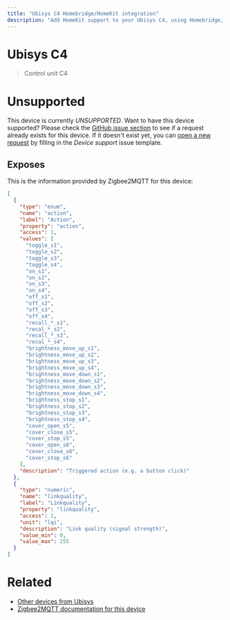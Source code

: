 ```yaml
---
title: "Ubisys C4 Homebridge/HomeKit integration"
description: "Add HomeKit support to your Ubisys C4, using Homebridge, Zigbee2MQTT and homebridge-z2m."
---
```

<!---
This file has been GENERATED using src/docgen/docgen.ts
DO NOT EDIT THIS FILE MANUALLY!
-->
# Ubisys C4
> Control unit C4


# Unsupported

This device is currently *UNSUPPORTED*.
Want to have this device supported? Please check the [GitHub issue section](https://github.com/itavero/homebridge-z2m/issues?q=C4) to see if a request already exists for this device.
If it doesn't exist yet, you can [open a new request](https://github.com/itavero/homebridge-z2m/issues/new?assignees=&labels=enhancement&template=device_support.yml&title=%5BDevice%5D+Ubisys%20C4&model=Ubisys%20C4&exposes=%5B%0A%20%20%7B%0A%20%20%20%20%22type%22%3A%20%22enum%22%2C%0A%20%20%20%20%22name%22%3A%20%22action%22%2C%0A%20%20%20%20%22label%22%3A%20%22Action%22%2C%0A%20%20%20%20%22property%22%3A%20%22action%22%2C%0A%20%20%20%20%22access%22%3A%201%2C%0A%20%20%20%20%22values%22%3A%20%5B%0A%20%20%20%20%20%20%22toggle_s1%22%2C%0A%20%20%20%20%20%20%22toggle_s2%22%2C%0A%20%20%20%20%20%20%22toggle_s3%22%2C%0A%20%20%20%20%20%20%22toggle_s4%22%2C%0A%20%20%20%20%20%20%22on_s1%22%2C%0A%20%20%20%20%20%20%22on_s2%22%2C%0A%20%20%20%20%20%20%22on_s3%22%2C%0A%20%20%20%20%20%20%22on_s4%22%2C%0A%20%20%20%20%20%20%22off_s1%22%2C%0A%20%20%20%20%20%20%22off_s2%22%2C%0A%20%20%20%20%20%20%22off_s3%22%2C%0A%20%20%20%20%20%20%22off_s4%22%2C%0A%20%20%20%20%20%20%22recall_*_s1%22%2C%0A%20%20%20%20%20%20%22recal_*_s2%22%2C%0A%20%20%20%20%20%20%22recall_*_s3%22%2C%0A%20%20%20%20%20%20%22recal_*_s4%22%2C%0A%20%20%20%20%20%20%22brightness_move_up_s1%22%2C%0A%20%20%20%20%20%20%22brightness_move_up_s2%22%2C%0A%20%20%20%20%20%20%22brightness_move_up_s3%22%2C%0A%20%20%20%20%20%20%22brightness_move_up_s4%22%2C%0A%20%20%20%20%20%20%22brightness_move_down_s1%22%2C%0A%20%20%20%20%20%20%22brightness_move_down_s2%22%2C%0A%20%20%20%20%20%20%22brightness_move_down_s3%22%2C%0A%20%20%20%20%20%20%22brightness_move_down_s4%22%2C%0A%20%20%20%20%20%20%22brightness_stop_s1%22%2C%0A%20%20%20%20%20%20%22brightness_stop_s2%22%2C%0A%20%20%20%20%20%20%22brightness_stop_s3%22%2C%0A%20%20%20%20%20%20%22brightness_stop_s4%22%2C%0A%20%20%20%20%20%20%22cover_open_s5%22%2C%0A%20%20%20%20%20%20%22cover_close_s5%22%2C%0A%20%20%20%20%20%20%22cover_stop_s5%22%2C%0A%20%20%20%20%20%20%22cover_open_s6%22%2C%0A%20%20%20%20%20%20%22cover_close_s6%22%2C%0A%20%20%20%20%20%20%22cover_stop_s6%22%0A%20%20%20%20%5D%2C%0A%20%20%20%20%22description%22%3A%20%22Triggered%20action%20(e.g.%20a%20button%20click)%22%0A%20%20%7D%2C%0A%20%20%7B%0A%20%20%20%20%22type%22%3A%20%22numeric%22%2C%0A%20%20%20%20%22name%22%3A%20%22linkquality%22%2C%0A%20%20%20%20%22label%22%3A%20%22Linkquality%22%2C%0A%20%20%20%20%22property%22%3A%20%22linkquality%22%2C%0A%20%20%20%20%22access%22%3A%201%2C%0A%20%20%20%20%22unit%22%3A%20%22lqi%22%2C%0A%20%20%20%20%22description%22%3A%20%22Link%20quality%20(signal%20strength)%22%2C%0A%20%20%20%20%22value_min%22%3A%200%2C%0A%20%20%20%20%22value_max%22%3A%20255%0A%20%20%7D%0A%5D) by filling in the _Device support_ issue template.

## Exposes

This is the information provided by Zigbee2MQTT for this device:

```json
[
  {
    "type": "enum",
    "name": "action",
    "label": "Action",
    "property": "action",
    "access": 1,
    "values": [
      "toggle_s1",
      "toggle_s2",
      "toggle_s3",
      "toggle_s4",
      "on_s1",
      "on_s2",
      "on_s3",
      "on_s4",
      "off_s1",
      "off_s2",
      "off_s3",
      "off_s4",
      "recall_*_s1",
      "recal_*_s2",
      "recall_*_s3",
      "recal_*_s4",
      "brightness_move_up_s1",
      "brightness_move_up_s2",
      "brightness_move_up_s3",
      "brightness_move_up_s4",
      "brightness_move_down_s1",
      "brightness_move_down_s2",
      "brightness_move_down_s3",
      "brightness_move_down_s4",
      "brightness_stop_s1",
      "brightness_stop_s2",
      "brightness_stop_s3",
      "brightness_stop_s4",
      "cover_open_s5",
      "cover_close_s5",
      "cover_stop_s5",
      "cover_open_s6",
      "cover_close_s6",
      "cover_stop_s6"
    ],
    "description": "Triggered action (e.g. a button click)"
  },
  {
    "type": "numeric",
    "name": "linkquality",
    "label": "Linkquality",
    "property": "linkquality",
    "access": 1,
    "unit": "lqi",
    "description": "Link quality (signal strength)",
    "value_min": 0,
    "value_max": 255
  }
]
```

# Related
* [Other devices from Ubisys](../index.md#ubisys)
* [Zigbee2MQTT documentation for this device](https://www.zigbee2mqtt.io/devices/C4.html)